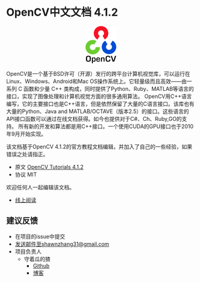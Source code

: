 # OpenCV中文文档 4.1.2
<div align="center">
<img src="./res/pastimg-2020-02-21-08-22-02.png">
</div>

OpenCV是一个基于BSD许可（开源）发行的跨平台计算机视觉库，可以运行在Linux、Windows、Android和Mac OS操作系统上。它轻量级而且高效——由一系列 C 函数和少量 C++ 类构成，同时提供了Python、Ruby、MATLAB等语言的接口，实现了图像处理和计算机视觉方面的很多通用算法。
OpenCV用C++语言编写，它的主要接口也是C++语言，但是依然保留了大量的C语言接口。该库也有大量的Python、Java and MATLAB/OCTAVE（版本2.5）的接口。这些语言的API接口函数可以通过在线文档获得。如今也提供对于C#、Ch、Ruby,GO的支持。
所有新的开发和算法都是用C++接口。一个使用CUDA的GPU接口也于2010年9月开始实现。

该文档基于OpenCV 4.1.2的官方教程文档编辑，并加入了自己的一些经验，如果错误之处请指正。  
- 原文 [OpenCV Tutorials 4.1.2](https://docs.opencv.org/4.1.2/d9/df8/tutorial_root.html)  
- 协议 MIT  

欢迎任何人一起编辑该文档。

- [线上阅读](https://shawnzhang31.com/topic/opencvtutorial/)

## 建议反馈
- 在项目的issue中提交
- 发送邮件至shawnzhang31@gmail.com
- 项目负责人
    - 守着瓜的猹
        - [Github](https://github.com/ShawnZhang31)
        - [博客](https://shawnzhang31.com)




